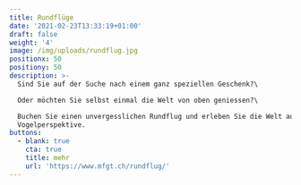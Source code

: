 ```yaml
---
title: Rundflüge
date: '2021-02-23T13:33:19+01:00'
draft: false
weight: '4'
image: /img/uploads/rundflug.jpg
positionx: 50
positiony: 50
description: >-
  Sind Sie auf der Suche nach einem ganz speziellen Geschenk?\

  Oder möchten Sie selbst einmal die Welt von oben geniessen?\

  Buchen Sie einen unvergesslichen Rundflug und erleben Sie die Welt aus der
  Vogelperspektive.
buttons:
  - blank: true
    cta: true
    title: mehr
    url: 'https://www.mfgt.ch/rundflug/'
---
```


